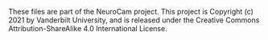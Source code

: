 These files are part of the NeuroCam project.
This project is Copyright (c) 2021 by Vanderbilt University, and is released
under the Creative Commons Attribution-ShareAlike 4.0 International License.
